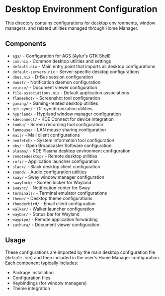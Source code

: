 # Desktop Environment Configuration

This directory contains configurations for desktop environments, window managers, and related utilities managed through Home Manager.

## Components

- `ags/` - Configuration for AGS (Aylur's GTK Shell)
- `com.nix` - Common desktop utilities and settings
- `default.nix` - Main entry point that imports all desktop configurations
- `default-servers.nix` - Server-specific desktop configurations
- `dbus.nix` - D-Bus session configuration
- `dunst/` - Notification daemon configuration
- `evince/` - Document viewer configuration
- `file-associations.nix` - Default application associations
- `flameshot/` - Screenshot tool configuration
- `gaming/` - Gaming-related desktop utilities
- `git-sync/` - Git synchronization utilities
- `hyprland/` - Hyprland window manager configuration
- `kdeconnect/` - KDE Connect for device integration
- `kooha/` - Screen recording tool configuration
- `lanmouse/` - LAN mouse sharing configuration
- `mail/` - Mail client configurations
- `neofetch/` - System information tool configuration
- `obs/` - Open Broadcaster Software configuration
- `plasma/` - KDE Plasma desktop environment configuration
- `remotedesktop/` - Remote desktop utilities
- `rofi/` - Application launcher configuration
- `slack/` - Slack desktop client configuration
- `sound/` - Audio configuration utilities
- `sway/` - Sway window manager configuration
- `swaylock/` - Screen locker for Wayland
- `swaync/` - Notification center for Sway
- `terminals/` - Terminal emulator configurations
- `theme/` - Desktop theme configurations
- `thunderbird/` - Email client configuration
- `walker/` - Walker launcher configuration
- `waybar/` - Status bar for Wayland
- `waypipe/` - Remote application forwarding
- `zathura/` - Document viewer configuration

## Usage

These configurations are imported by the main desktop configuration file (`default.nix`) and then included in the user's Home Manager configuration. Each component typically includes:

- Package installation
- Configuration files
- Keybindings (for window managers)
- Theme integration